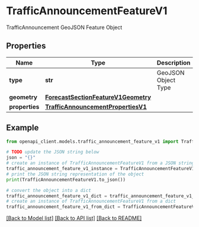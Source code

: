 # TrafficAnnouncementFeatureV1

TrafficAnnouncement GeoJSON Feature Object

## Properties

Name | Type | Description | Notes
------------ | ------------- | ------------- | -------------
**type** | **str** | GeoJSON Object Type | 
**geometry** | [**ForecastSectionFeatureV1Geometry**](ForecastSectionFeatureV1Geometry.md) |  | 
**properties** | [**TrafficAnnouncementPropertiesV1**](TrafficAnnouncementPropertiesV1.md) |  | 

## Example

```python
from openapi_client.models.traffic_announcement_feature_v1 import TrafficAnnouncementFeatureV1

# TODO update the JSON string below
json = "{}"
# create an instance of TrafficAnnouncementFeatureV1 from a JSON string
traffic_announcement_feature_v1_instance = TrafficAnnouncementFeatureV1.from_json(json)
# print the JSON string representation of the object
print(TrafficAnnouncementFeatureV1.to_json())

# convert the object into a dict
traffic_announcement_feature_v1_dict = traffic_announcement_feature_v1_instance.to_dict()
# create an instance of TrafficAnnouncementFeatureV1 from a dict
traffic_announcement_feature_v1_from_dict = TrafficAnnouncementFeatureV1.from_dict(traffic_announcement_feature_v1_dict)
```
[[Back to Model list]](../README.md#documentation-for-models) [[Back to API list]](../README.md#documentation-for-api-endpoints) [[Back to README]](../README.md)


